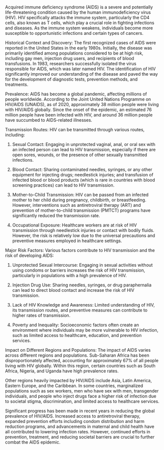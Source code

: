 Acquired immune deficiency syndrome (AIDS) is a severe and potentially life-threatening condition caused by the human immunodeficiency virus (HIV). HIV specifically attacks the immune system, particularly the CD4 cells, also known as T cells, which play a crucial role in fighting infections and diseases. As the immune system weakens, individuals become more susceptible to opportunistic infections and certain types of cancers.

Historical Context and Discovery:
The first recognized cases of AIDS were reported in the United States in the early 1980s. Initially, the disease was primarily identified among populations considered to be at high risk, including gay men, injection drug users, and recipients of blood transfusions. In 1983, researchers successfully isolated the virus responsible for AIDS, which was later named HIV. The identification of HIV significantly improved our understanding of the disease and paved the way for the development of diagnostic tests, prevention methods, and treatments.

Prevalence:
AIDS has become a global pandemic, affecting millions of people worldwide. According to the Joint United Nations Programme on HIV/AIDS (UNAIDS), as of 2020, approximately 38 million people were living with HIV/AIDS globally. Since the onset of the epidemic, an estimated 76 million people have been infected with HIV, and around 36 million people have succumbed to AIDS-related illnesses.

Transmission Routes:
HIV can be transmitted through various routes, including:

1. Sexual Contact: Engaging in unprotected vaginal, anal, or oral sex with an infected person can lead to HIV transmission, especially if there are open sores, wounds, or the presence of other sexually transmitted infections.

2. Blood Contact: Sharing contaminated needles, syringes, or any other equipment for injecting drugs; needlestick injuries; and transfusion of infected blood or blood products (which is rare in countries with blood screening practices) can lead to HIV transmission.

3. Mother-to-Child Transmission: HIV can be passed from an infected mother to her child during pregnancy, childbirth, or breastfeeding. However, interventions such as antiretroviral therapy (ART) and prevention of mother-to-child transmission (PMTCT) programs have significantly reduced the transmission rate.

4. Occupational Exposure: Healthcare workers are at risk of HIV transmission through needlestick injuries or contact with bodily fluids. However, the risk is relatively low due to the universal precautions and preventive measures employed in healthcare settings.

Major Risk Factors:
Various factors contribute to HIV transmission and the risk of developing AIDS:

1. Unprotected Sexual Intercourse: Engaging in sexual activities without using condoms or barriers increases the risk of HIV transmission, particularly in populations with a high prevalence of HIV.

2. Injection Drug Use: Sharing needles, syringes, or drug paraphernalia can lead to direct blood contact and increase the risk of HIV transmission.

3. Lack of HIV Knowledge and Awareness: Limited understanding of HIV, its transmission routes, and preventive measures can contribute to higher rates of transmission.

4. Poverty and Inequality: Socioeconomic factors often create an environment where individuals may be more vulnerable to HIV infection, such as limited access to healthcare, education, and prevention services.

Impact on Different Regions and Populations:
The impact of AIDS varies across different regions and populations. Sub-Saharan Africa has been disproportionately affected, accounting for approximately 67% of all people living with HIV globally. Within this region, certain countries such as South Africa, Nigeria, and Uganda have high prevalence rates.

Other regions heavily impacted by HIV/AIDS include Asia, Latin America, Eastern Europe, and the Caribbean. In some countries, marginalized populations such as sex workers, men who have sex with men, transgender individuals, and people who inject drugs face a higher risk of infection due to societal stigma, discrimination, and limited access to healthcare services.

Significant progress has been made in recent years in reducing the global prevalence of HIV/AIDS. Increased access to antiretroviral therapy, expanded prevention efforts including condom distribution and harm reduction programs, and advancements in maternal and child health have all contributed to lowering infection rates. However, continued efforts in prevention, treatment, and reducing societal barriers are crucial to further combat the AIDS epidemic.